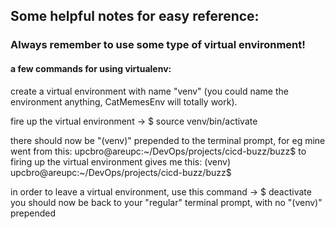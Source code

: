 ## Some helpful notes for easy reference:

### Always remember to use some type of virtual environment!  
#### a few commands for using virtualenv:

create a virtual environment with name "venv" (you could name the environment anything, CatMemesEnv will totally work).

fire up the virtual environment ->  $ source venv/bin/activate

there should now be "(venv)" prepended to the terminal prompt, for eg mine went from this:
    upcbro@areupc:~/DevOps/projects/cicd-buzz/buzz$
to firing up the virtual environment gives me this:
    (venv) upcbro@areupc:~/DevOps/projects/cicd-buzz/buzz$
    
in order to leave a virtual environment, use this command -> $ deactivate
you should now be back to your "regular" terminal prompt, with no "(venv)" prepended

